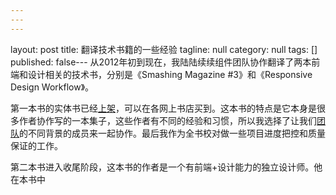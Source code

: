 ```yaml
---
---
---
```

layout: post
title: 翻译技术书籍的一些经验
tagline: null
category: null
tags: []
published: false---
从2012年初到现在，我陆陆续续组件团队协作翻译了两本前端和设计相关的技术书，分别是《Smashing Magazine #3》和《Responsive Design Workflow》。


第一本书的实体书已经[上架](http://book.douban.com/subject/23008807/)，可以在各网上书店买到。这本书的特点是它本身是很多作者协作写的一本集子，这些作者有不同的经验和习惯，所以我选择了让我们[团队](http://isux.tencent.com/)的不同背景的成员来一起协作。最后我作为全书校对做一些项目进度把控和质量保证的工作。

第二本书进入收尾阶段，这本书的作者是一个有前端+设计能力的独立设计师。他在本书中

